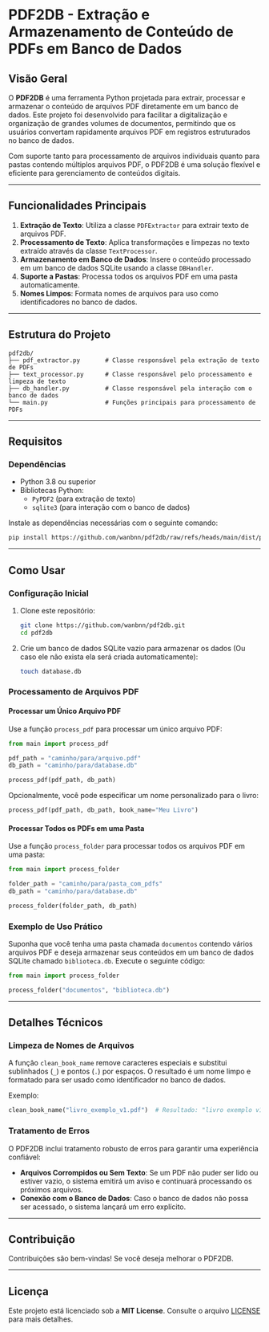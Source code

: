 # PDF2DB - Extração e Armazenamento de Conteúdo de PDFs em Banco de Dados

## Visão Geral

O **PDF2DB** é uma ferramenta Python projetada para extrair, processar e armazenar o conteúdo de arquivos PDF diretamente em um banco de dados. Este projeto foi desenvolvido para facilitar a digitalização e organização de grandes volumes de documentos, permitindo que os usuários convertam rapidamente arquivos PDF em registros estruturados no banco de dados.

Com suporte tanto para processamento de arquivos individuais quanto para pastas contendo múltiplos arquivos PDF, o PDF2DB é uma solução flexível e eficiente para gerenciamento de conteúdos digitais.

---

## Funcionalidades Principais

1. **Extração de Texto**: Utiliza a classe `PDFExtractor` para extrair texto de arquivos PDF.
2. **Processamento de Texto**: Aplica transformações e limpezas no texto extraído através da classe `TextProcessor`.
3. **Armazenamento em Banco de Dados**: Insere o conteúdo processado em um banco de dados SQLite usando a classe `DBHandler`.
4. **Suporte a Pastas**: Processa todos os arquivos PDF em uma pasta automaticamente.
5. **Nomes Limpos**: Formata nomes de arquivos para uso como identificadores no banco de dados.

---

## Estrutura do Projeto

```plaintext
pdf2db/
├── pdf_extractor.py       # Classe responsável pela extração de texto de PDFs
├── text_processor.py      # Classe responsável pelo processamento e limpeza de texto
├── db_handler.py          # Classe responsável pela interação com o banco de dados
└── main.py                # Funções principais para processamento de PDFs
```

---

## Requisitos

### Dependências

- Python 3.8 ou superior
- Bibliotecas Python:
  - `PyPDF2` (para extração de texto)
  - `sqlite3` (para interação com o banco de dados)

Instale as dependências necessárias com o seguinte comando:

```bash
pip install https://github.com/wanbnn/pdf2db/raw/refs/heads/main/dist/pdf2db-0.1.0-py3-none-any.whl
```

---

## Como Usar

### Configuração Inicial

1. Clone este repositório:
   ```bash
   git clone https://github.com/wanbnn/pdf2db.git
   cd pdf2db
   ```

2. Crie um banco de dados SQLite vazio para armazenar os dados (Ou caso ele não exista ela será criada automaticamente):
   ```bash
   touch database.db
   ```

### Processamento de Arquivos PDF

#### Processar um Único Arquivo PDF

Use a função `process_pdf` para processar um único arquivo PDF:

```python
from main import process_pdf

pdf_path = "caminho/para/arquivo.pdf"
db_path = "caminho/para/database.db"

process_pdf(pdf_path, db_path)
```

Opcionalmente, você pode especificar um nome personalizado para o livro:

```python
process_pdf(pdf_path, db_path, book_name="Meu Livro")
```

#### Processar Todos os PDFs em uma Pasta

Use a função `process_folder` para processar todos os arquivos PDF em uma pasta:

```python
from main import process_folder

folder_path = "caminho/para/pasta_com_pdfs"
db_path = "caminho/para/database.db"

process_folder(folder_path, db_path)
```

### Exemplo de Uso Prático

Suponha que você tenha uma pasta chamada `documentos` contendo vários arquivos PDF e deseja armazenar seus conteúdos em um banco de dados SQLite chamado `biblioteca.db`. Execute o seguinte código:

```python
from main import process_folder

process_folder("documentos", "biblioteca.db")
```

---

## Detalhes Técnicos

### Limpeza de Nomes de Arquivos

A função `clean_book_name` remove caracteres especiais e substitui sublinhados (`_`) e pontos (`.`) por espaços. O resultado é um nome limpo e formatado para ser usado como identificador no banco de dados.

Exemplo:

```python
clean_book_name("livro_exemplo_v1.pdf")  # Resultado: "livro exemplo v1"
```

### Tratamento de Erros

O PDF2DB inclui tratamento robusto de erros para garantir uma experiência confiável:

- **Arquivos Corrompidos ou Sem Texto**: Se um PDF não puder ser lido ou estiver vazio, o sistema emitirá um aviso e continuará processando os próximos arquivos.
- **Conexão com o Banco de Dados**: Caso o banco de dados não possa ser acessado, o sistema lançará um erro explícito.

---

## Contribuição

Contribuições são bem-vindas! Se você deseja melhorar o PDF2DB.

---

## Licença

Este projeto está licenciado sob a **MIT License**. Consulte o arquivo [LICENSE](LICENSE) para mais detalhes.

